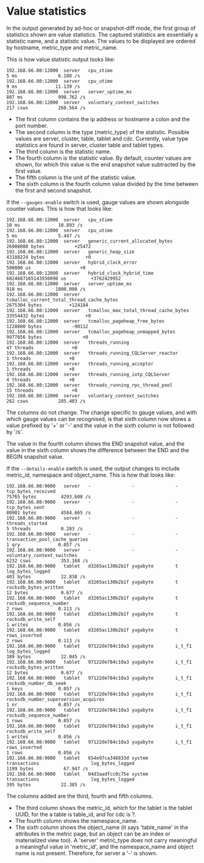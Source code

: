 # Value statistics

In the output generated by ad-hoc or snapshot-diff mode, the first group of statistics shown are value statistics. The captured statistics are essentially a statistic name, and a statistic value. The values to be displayed are ordered by hostname, metric_type and metric_name.

This is how value statistic output looks like:
```
192.168.66.80:12000  server   cpu_stime                                                                            5 ms               6.188 /s
192.168.66.80:12000  server   cpu_utime                                                                            9 ms              11.139 /s
192.168.66.80:12000  server   server_uptime_ms                                                                   807 ms             998.762 /s
192.168.66.80:12000  server   voluntary_context_switches                                                         217 csws           268.564 /s
```
- The first column contains the ip address or hostname a colon and the port number.
- The second column is the type (metric_type) of the statistic. Possible values are server, cluster, table, tablet and cdc. Currently, value type statistics are found in server, cluster table and tablet types.
- The third column is the statistic name.
- The fourth column is the statistic value. By default, counter values are shown, for which this value is the end snapshot value subtracted by the first value.
- The fifth column is the unit of the statistic value.
- The sixth column is the fourth column value divided by the time between the first and second snapshot.

If the `--gauges-enable` switch is used, gauge values are shown alongside counter values. This is how that looks like:
```
192.168.66.80:12000  server   cpu_stime                                                                           10 ms              10.893 /s
192.168.66.80:12000  server   cpu_utime                                                                            5 ms               5.447 /s
192.168.66.80:12000  server   generic_current_allocated_bytes                                               26908008 bytes           +25472
192.168.66.80:12000  server   generic_heap_size                                                             43188224 bytes               +0
192.168.66.80:12000  server   hybrid_clock_error                                                              500000 us                  +0
192.168.66.80:12000  server   hybrid_clock_hybrid_time                                               6824687165143556096 us         +3762429952
192.168.66.80:12000  server   server_uptime_ms                                                                   918 ms            1000.000 /s
192.168.66.80:12000  server   tcmalloc_current_total_thread_cache_bytes                                      2675304 bytes          +124184
192.168.66.80:12000  server   tcmalloc_max_total_thread_cache_bytes                                         33554432 bytes               +0
192.168.66.80:12000  server   tcmalloc_pageheap_free_bytes                                                   1228800 bytes           -90112
192.168.66.80:12000  server   tcmalloc_pageheap_unmapped_bytes                                               9977856 bytes               +0
192.168.66.80:12000  server   threads_running                                                                     47 threads              +0
192.168.66.80:12000  server   threads_running_CQLServer_reactor                                                    1 threads              +0
192.168.66.80:12000  server   threads_running_acceptor                                                             1 threads              +0
192.168.66.80:12000  server   threads_running_iotp_CQLServer                                                       4 threads              +0
192.168.66.80:12000  server   threads_running_rpc_thread_pool                                                     15 threads              +0
192.168.66.80:12000  server   voluntary_context_switches                                                         262 csws           285.403 /s
```
The columns do not change. The change specific to gauge values, and with which gauge values can be recognised, is that sixth column now shows a value prefixed by '+' or '-' and the value in the sixth column is not followed by '/s'.

The value in the fourth column shows the END snapshot value, and the value in the sixth column shows the difference between the END and the BEGIN snapshot value.

If the `--details-enable` switch is used, the output changes to include metric_id, namespace and object_name. This is how that looks like:
```
192.168.66.80:9000   server   -               -               -                              tcp_bytes_received                                                               75765 bytes         4293.608 /s
192.168.66.80:9000   server   -               -               -                              tcp_bytes_sent                                                                   80901 bytes         4584.665 /s
192.168.66.80:9000   server   -               -               -                              threads_started                                                                      5 threads           0.283 /s
192.168.66.80:9000   server   -               -               -                              transaction_pool_cache_queries                                                       1 qry              0.057 /s
192.168.66.80:9000   server   -               -               -                              voluntary_context_switches                                                        6232 csws           353.168 /s
192.168.66.80:9000   tablet   d3265ac130b2b1f yugabyte        t                              log_bytes_logged                                                                   403 bytes           22.838 /s
192.168.66.80:9000   tablet   d3265ac130b2b1f yugabyte        t                              rocksdb_bytes_written                                                               12 bytes            0.677 /s
192.168.66.80:9000   tablet   d3265ac130b2b1f yugabyte        t                              rocksdb_sequence_number                                                              2 rows             0.113 /s
192.168.66.80:9000   tablet   d3265ac130b2b1f yugabyte        t                              rocksdb_write_self                                                                   1 writes           0.056 /s
192.168.66.80:9000   tablet   d3265ac130b2b1f yugabyte        t                              rows_inserted                                                                        2 rows             0.113 /s
192.168.66.80:9000   tablet   97122de784c10a3 yugabyte        i_t_f1                         log_bytes_logged                                                                   389 bytes           22.045 /s
192.168.66.80:9000   tablet   97122de784c10a3 yugabyte        i_t_f1                         rocksdb_bytes_written                                                               12 bytes            0.677 /s
192.168.66.80:9000   tablet   97122de784c10a3 yugabyte        i_t_f1                         rocksdb_number_db_seek                                                               1 keys             0.057 /s
192.168.66.80:9000   tablet   97122de784c10a3 yugabyte        i_t_f1                         rocksdb_number_superversion_acquires                                                 1 nr               0.057 /s
192.168.66.80:9000   tablet   97122de784c10a3 yugabyte        i_t_f1                         rocksdb_sequence_number                                                              1 rows             0.057 /s
192.168.66.80:9000   tablet   97122de784c10a3 yugabyte        i_t_f1                         rocksdb_write_self                                                                   1 writes           0.056 /s
192.168.66.80:9000   tablet   97122de784c10a3 yugabyte        i_t_f1                         rows_inserted                                                                        1 rows             0.056 /s
192.168.66.80:9000   tablet   654e97ca348833d system          transactions                   log_bytes_logged                                                                  1199 bytes           67.947 /s
192.168.66.80:9000   tablet   04d3aadfcc0c75e system          transactions                   log_bytes_logged                                                                   395 bytes           22.385 /s
```
The columns added are the third, fourth and fifth columns. 
- The third column shows the metric_id, which for the tablet is the tablet UUID, for the a table is table_id, and for cdc is ?.
- The fourth column shows the namespace_name.
- The sixth column shows the object_name (it says 'table_name' in the attributes in the metric page, but an object can be an index or materialized view too).
A 'server' metric_type does not carry meaningful a meaningful value in 'metric_id', and the namespace_name and object name is not present. Therefore, for server a '-' is shown. 

